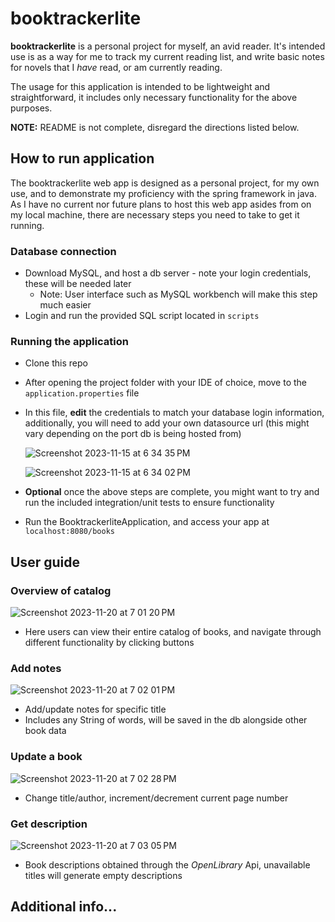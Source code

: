 # booktrackerlite

**booktrackerlite** is a personal project for myself, an avid reader.  It's intended use is as a way for me to track my current reading list, and write basic notes for novels that I _have_ read, or am currently reading.

The usage for this application is intended to be lightweight and straightforward, it includes only necessary functionality for the above purposes.

**NOTE:** README is not complete, disregard the directions listed below.

## How to run application
The booktrackerlite web app is designed as a personal project, for my own use, and to demonstrate my proficiency with the spring framework in java.  As I have no current nor future plans to host this web app asides from on my local machine, there are necessary steps you need to take to get it running.

### Database connection
- Download MySQL, and host a db server - note your login credentials, these will be needed later
  - Note: User interface such as MySQL workbench will make this step much easier
- Login and run the provided SQL script located in `scripts`

### Running the application
- Clone this repo
- After opening the project folder with your IDE of choice, move to the `application.properties` file
- In this file, **edit** the credentials to match your database login information, additionally, you will need to add your own datasource url (this might vary depending on the port db is being hosted from)
  
  ![Screenshot 2023-11-15 at 6 34 35 PM](https://github.com/hfish063/booktrackerlite/blob/main/screenshots/Screenshot%202023-11-20%20at%207.19.49%E2%80%AFPM.png?raw=true)

  ![Screenshot 2023-11-15 at 6 34 02 PM](https://github.com/hfish063/booktrackerlite/blob/main/screenshots/Screenshot%202023-11-20%20at%207.20.01%E2%80%AFPM.png?raw=true)
- **Optional** once the above steps are complete, you might want to try and run the included integration/unit tests to ensure functionality
- Run the BooktrackerliteApplication, and access your app at `localhost:8080/books`

## User guide

### Overview of catalog
![Screenshot 2023-11-20 at 7 01 20 PM](https://github.com/hfish063/booktrackerlite/blob/main/screenshots/Screenshot%202023-11-20%20at%207.17.47%E2%80%AFPM.png?raw=true)
- Here users can view their entire catalog of books, and navigate through different functionality by clicking buttons

### Add notes
![Screenshot 2023-11-20 at 7 02 01 PM](https://github.com/hfish063/booktrackerlite/blob/main/screenshots/Screenshot%202023-11-20%20at%207.17.59%E2%80%AFPM.png?raw=true)
- Add/update notes for specific title
- Includes any String of words, will be saved in the db alongside other book data

### Update a book
![Screenshot 2023-11-20 at 7 02 28 PM](https://github.com/hfish063/booktrackerlite/blob/main/screenshots/Screenshot%202023-11-20%20at%207.18.09%E2%80%AFPM.png?raw=true)
- Change title/author, increment/decrement current page number

### Get description
![Screenshot 2023-11-20 at 7 03 05 PM](https://github.com/hfish063/booktrackerlite/blob/main/screenshots/Screenshot%202023-11-21%20at%2012.47.09%E2%80%AFAM.png?raw=true)
- Book descriptions obtained through the *OpenLibrary* Api, unavailable titles will generate empty descriptions


## Additional info...
